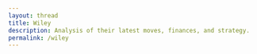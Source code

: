 ```yaml
---
layout: thread
title: Wiley
description: Analysis of their latest moves, finances, and strategy.
permalink: /wiley
---
```

